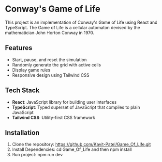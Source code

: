 # Conway's Game of Life

This project is an implementation of Conway's Game of Life using React and TypeScript. The Game of Life is a cellular automaton devised by the mathematician John Horton Conway in 1970.

## Features

- Start, pause, and reset the simulation
- Randomly generate the grid with active cells
- Display game rules
- Responsive design using Tailwind CSS

## Tech Stack

- **React**: JavaScript library for building user interfaces
- **TypeScript**: Typed superset of JavaScript that compiles to plain JavaScript
- **Tailwind CSS**: Utility-first CSS framework

## Installation

1. Clone the repository: https://github.com/Kavit-Patel/Game_Of_Life.git
1. Install Dependencies: cd Game_Of_Life and then npm install
1. Run project: npm run dev
